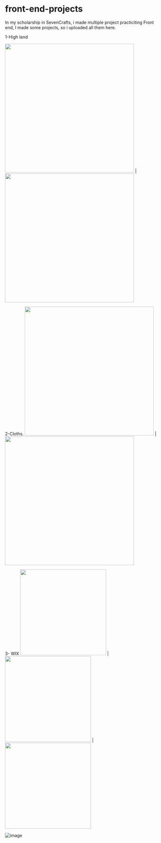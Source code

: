 # front-end-projects
In my scholarship in SevenCrafts, i made multiple project practiciting Front end, I made some projects, so i uploaded all them here.


1-High land 


<img src="https://user-images.githubusercontent.com/69484554/135263362-0a3b9e8d-d9ed-4e62-9e58-3baa813f2c82.png" width="425"/>  | <img src="https://user-images.githubusercontent.com/69484554/135263424-51c4b02f-f342-4621-a759-ece9c17dea24.png" width="425"/> 


2-Cloths.
<img src="https://user-images.githubusercontent.com/69484554/135264296-905e5fa1-ba91-4fdc-b351-089f8ca98569.png" width="425"/>  | <img src="(https://user-images.githubusercontent.com/69484554/135264333-cc492128-07ee-463c-bebd-93b55ec2a793.png" width="425"/> 


3- WIX
<img src="https://user-images.githubusercontent.com/69484554/135264540-76b8ef28-9998-4e2c-91ed-ee11e7bdb3ed.png" width="283"/>  | <img src="https://user-images.githubusercontent.com/69484554/135264567-26202d82-c47a-496f-a646-1869fe9734ea.png" width="283"/> | <img src="https://user-images.githubusercontent.com/69484554/135264655-cf913dee-5a1b-4d58-b2c0-c611784788df.png" width="283"/> 

![image]()



